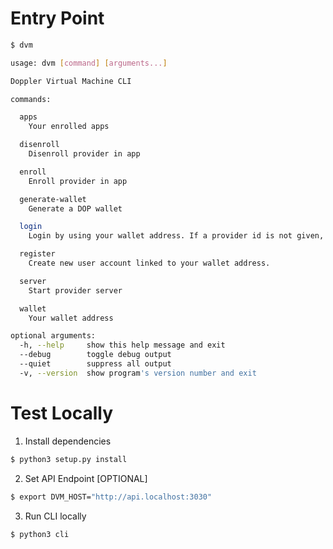 # Entry Point

``` bash
$ dvm

usage: dvm [command] [arguments...]

Doppler Virtual Machine CLI

commands:

  apps
    Your enrolled apps

  disenroll
    Disenroll provider in app

  enroll
    Enroll provider in app

  generate-wallet
    Generate a DOP wallet

  login
    Login by using your wallet address. If a provider id is not given, an account will be created.

  register
    Create new user account linked to your wallet address.

  server
    Start provider server

  wallet
    Your wallet address

optional arguments:
  -h, --help     show this help message and exit
  --debug        toggle debug output
  --quiet        suppress all output
  -v, --version  show program's version number and exit
```


# Test Locally

1. Install dependencies

``` bash
$ python3 setup.py install
```

2. Set API Endpoint [OPTIONAL]

``` bash
$ export DVM_HOST="http://api.localhost:3030"
```

3. Run CLI locally

``` bash
$ python3 cli
```
